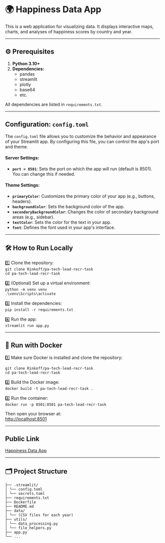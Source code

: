 # 🌍 Happiness Data App

This is a web application for visualizing data. It displays interactive maps, charts, and analyses of happiness scores by country and year.

---

## ⚙ Prerequisites

1. **Python 3.10+**
2. **Dependencies:**
   - pandas
   - streamlit
   - plotly
   - base64 
   - etc.

All dependencies are listed in `requirements.txt`.

---

## Configuration: `config.toml`

The `config.toml` file allows you to customize the behavior and appearance of your Streamlit app. By configuring this file, you can control the app's port and theme.

#### Server Settings:
- **`port = 8501`**: Sets the port on which the app will run (default is 8501). You can change this if needed.

#### Theme Settings:
- **`primaryColor`**: Customizes the primary color of your app (e.g., buttons, headers).
- **`backgroundColor`**: Sets the background color of the app.
- **`secondaryBackgroundColor`**: Changes the color of secondary background areas (e.g., sidebar).
- **`textColor`**: Sets the color for the text in your app.
- **`font`**: Defines the font used in your app's interface.

---

## 🛠 How to Run Locally

1️⃣ Clone the repository:  
`git clone Rinkoff/pa-tech-lead-recr-task`  
`cd pa-tech-lead-recr-task`

2️⃣ (Optional) Set up a virtual environment:  
`python -m venv venv`  
`.\venv\Scripts\activate`

3️⃣ Install the dependencies:  
`pip install -r requirements.txt`

4️⃣ Run the app:  
`streamlit run app.py`  

---

## 🐳 Run with Docker

1️⃣ Make sure Docker is installed and clone the repository:

`git clone Rinkoff/pa-tech-lead-recr-task`  
`cd pa-tech-lead-recr-task`

2️⃣ Build the Docker image:  
`docker build -t pa-tech-lead-recr-task .`

3️⃣ Run the container:  
`docker run -p 8501:8501 pa-tech-lead-recr-task`

Then open your browser at:  
[http://localhost:8501](http://localhost:8501)

---

## Public Link
[Happiness Data App](https://pa-tech-lead-recr-task-7u3gqbjgvdnowk5udyjvyj.streamlit.app/)

---

## 🗂 Project Structure
```
├── .streamlit/
│ └── config.toml
│ └── secrets.toml
├── requirements.txt
├── Dockerfile
├── README.md
├── data/
│ └── (CSV files for each year)
├── utils/
│ └── data_processing.py
│ └── file_helpers.py
├── app.py
└── ...
```
